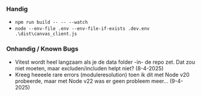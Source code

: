 ### Handig
* ```npm run build -- -- --watch```
* ```node --env-file .env --env-file-if-exists .dev.env .\dist\canvas_client.js```

### Onhandig / Known Bugs

* Vitest wordt heel langzaam als je de data folder -in- de repo zet. Dat zou niet moeten, maar excluden/includen helpt niet? (8-4-2025)
* Kreeg heeeele rare errors (moduleresolution) toen ik dit met Node v20 probeerde, maar met Node v22 was er geen probleem meer... (9-4-2025)